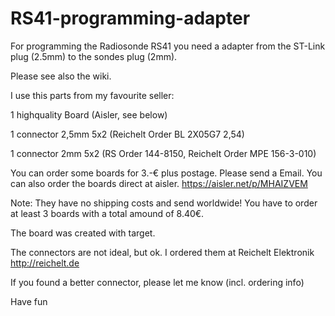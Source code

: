 # RS41-programming-adapter

For programming the Radiosonde RS41 you need a adapter from the ST-Link plug (2.5mm) to the sondes plug (2mm).

Please see also the wiki.

I use this parts from my favourite seller:

1 highquality Board (Aisler, see below)

1 connector 2,5mm 5x2 (Reichelt Order BL 2X05G7 2,54)

1 connector 2mm 5x2 (RS Order 144-8150, Reichelt Order MPE 156-3-010)

You can order some boards for 3.-€ plus postage. Please send a Email.
You can also order the boards direct at aisler.
https://aisler.net/p/MHAIZVEM

Note:
They have no shipping costs and send worldwide!
You have to order at least 3 boards with a total amound of 8.40€.

The board was created with target. 

The connectors are not ideal, but ok.
I ordered them at Reichelt Elektronik http://reichelt.de

If you found a better connector, please let me know (incl. ordering info)

Have fun
